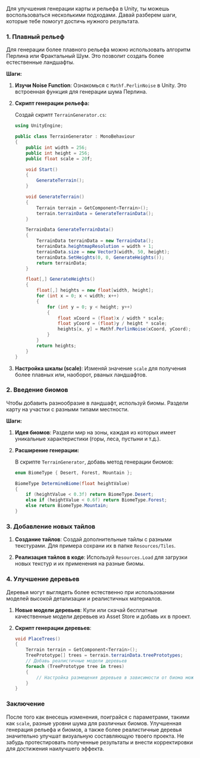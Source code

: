 Для улучшения генерации карты и рельефа в Unity, ты можешь воспользоваться несколькими подходами. Давай разберем шаги, которые тебе помогут достичь нужного результата.

### 1. Плавный рельеф

Для генерации более плавного рельефа можно использовать алгоритм Перлина или Фрактальный Шум. Это позволит создать более естественные ландшафты.

**Шаги:**

1. **Изучи Noise Function**: Ознакомься с `Mathf.PerlinNoise` в Unity. Это встроенная функция для генерации шума Перлина.

2. **Скрипт генерации рельефа:**

   Создай скрипт `TerrainGenerator.cs`:

   ```csharp
   using UnityEngine;

   public class TerrainGenerator : MonoBehaviour
   {
       public int width = 256;
       public int height = 256;
       public float scale = 20f;

       void Start()
       {
           GenerateTerrain();
       }

       void GenerateTerrain()
       {
           Terrain terrain = GetComponent<Terrain>();
           terrain.terrainData = GenerateTerrainData();
       }

       TerrainData GenerateTerrainData()
       {
           TerrainData terrainData = new TerrainData();
           terrainData.heightmapResolution = width + 1;
           terrainData.size = new Vector3(width, 50, height);
           terrainData.SetHeights(0, 0, GenerateHeights());
           return terrainData;
       }

       float[,] GenerateHeights()
       {
           float[,] heights = new float[width, height];
           for (int x = 0; x < width; x++)
           {
               for (int y = 0; y < height; y++)
               {
                   float xCoord = (float)x / width * scale;
                   float yCoord = (float)y / height * scale;
                   heights[x, y] = Mathf.PerlinNoise(xCoord, yCoord);
               }
           }
           return heights;
       }
   }
   ```

3. **Настройка шкалы (scale)**: Изменяй значение `scale` для получения более плавных или, наоборот, рваных ландшафтов.

### 2. Введение биомов

Чтобы добавить разнообразие в ландшафт, используй биомы. Раздели карту на участки с разными типами местности.

**Шаги:**

1. **Идея биомов**: Раздели мир на зоны, каждая из которых имеет уникальные характеристики (горы, леса, пустыни и т.д.).

2. **Расширение генерации:**

   В скрипте `TerrainGenerator`, добавь метод генерации биомов:

   ```csharp
   enum BiomeType { Desert, Forest, Mountain };
   
   BiomeType DetermineBiome(float heightValue)
   {
       if (heightValue < 0.3f) return BiomeType.Desert;
       else if (heightValue < 0.6f) return BiomeType.Forest;
       else return BiomeType.Mountain;
   }
   ```

### 3. Добавление новых тайлов

1. **Создание тайлов**: Создай дополнительные тайлы с разными текстурами. Для примера сохрани их в папке `Resources/Tiles`.

2. **Реализация тайлов в коде**: Используй `Resources.Load` для загрузки новых текстур и их применения на разные биомы.

### 4. Улучшение деревьев

Деревья могут выглядеть более естественно при использовании моделей высокой детализации и реалистичных материалов.

1. **Новые модели деревьев**: Купи или скачай бесплатные качественные модели деревьев из Asset Store и добавь их в проект.

2. **Скрипт генерации деревьев**:

   ```csharp
   void PlaceTrees()
   {
       Terrain terrain = GetComponent<Terrain>();
       TreePrototype[] trees = terrain.terrainData.treePrototypes;
       // Добавь реалистичные модели деревьев
       foreach (TreePrototype tree in trees)
       {
           // Настройка размещения деревьев в зависимости от биома может быть добавлена здесь
       }
   }
   ```

### Заключение

После того как внесешь изменения, поиграйся с параметрами, такими как `scale`, разные уровни шума для различных биомов. Улучшенная генерация рельефа и биомов, а также более реалистичные деревья значительно улучшат визуальную составляющую твоего проекта. Не забудь протестировать полученные результаты и внести корректировки для достижения наилучшего эффекта.